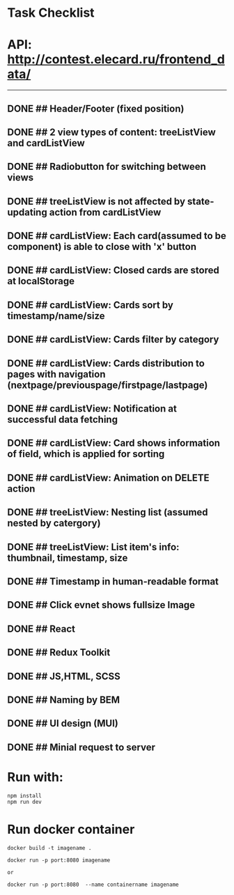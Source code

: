 # Task Checklist
# API: http://contest.elecard.ru/frontend_data/
-----------------------------------
## DONE ## Header/Footer (fixed position)
## DONE ## 2 view types of content: treeListView and cardListView
## DONE ## Radiobutton for switching between views
## DONE ## treeListView is not affected by state-updating action from cardListView

## DONE ## cardListView: Each card(assumed to be component) is able to close with 'x' button
## DONE ## cardListView: Closed cards are stored at localStorage 
## DONE ## cardListView: Cards sort by timestamp/name/size
## DONE ## cardListView: Cards filter by category
## DONE ## cardListView: Cards distribution to pages with navigation (nextpage/previouspage/firstpage/lastpage) 
## DONE ## cardListView: Notification at successful data fetching 
## DONE ## cardListView: Card shows information of field, which is applied for sorting
## DONE ## cardListView: Animation on DELETE action

## DONE ## treeListView: Nesting list (assumed nested by catergory)
## DONE ## treeListView: List item's info: thumbnail, timestamp, size

## DONE ## Timestamp in human-readable format
## DONE ## Click evnet shows fullsize Image

## DONE ## React
## DONE ## Redux Toolkit
## DONE ## JS,HTML, SCSS
## DONE ## Naming by BEM
## DONE ## UI design (MUI)
## DONE ## Minial request to server

# Run with:

    npm install
    npm run dev 

# Run docker container

    docker build -t imagename .

    docker run -p port:8080 imagename 

    or

    docker run -p port:8080  --name containername imagename


